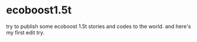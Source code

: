 # ecoboost1.5t
try to publish some ecoboost 1.5t stories and codes to the world.
and here's my first edit try.
